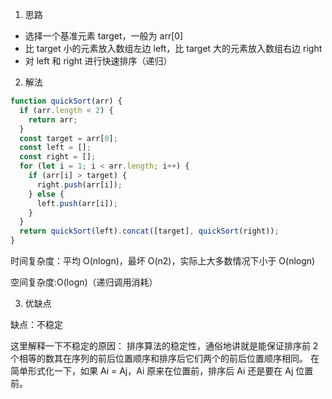 1. 思路

- 选择一个基准元素 target，一般为 arr[0]
- 比 target 小的元素放入数组左边 left，比 target 大的元素放入数组右边 right
- 对 left 和 right 进行快速排序（递归）

2. 解法

```js
function quickSort(arr) {
  if (arr.length < 2) {
    return arr;
  }
  const target = arr[0];
  const left = [];
  const right = [];
  for (let i = 1; i < arr.length; i++) {
    if (arr[i] > target) {
      right.push(arr[i]);
    } else {
      left.push(arr[i]);
    }
  }
  return quickSort(left).concat([target], quickSort(right));
}
```

时间复杂度：平均 O(nlogn)，最坏 O(n2)，实际上大多数情况下小于 O(nlogn)

空间复杂度:O(logn)（递归调用消耗）

3. 优缺点

缺点：不稳定

这里解释一下不稳定的原因：
排序算法的稳定性，通俗地讲就是能保证排序前 2 个相等的数其在序列的前后位置顺序和排序后它们两个的前后位置顺序相同。
在简单形式化一下，如果 Ai = Aj，Ai 原来在位置前，排序后 Ai 还是要在 Aj 位置前。
